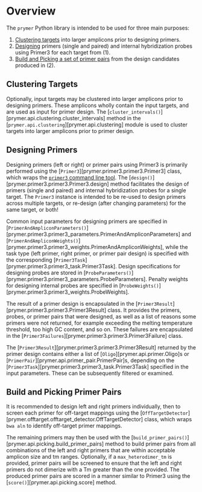 # Overview

The `prymer` Python library is intended to be used for three main purposes:

1. [Clustering targets](#clustering-targets) into larger amplicons prior to designing primers.
2. [Designing](#designing-primers) primers (single and paired) and internal hybridization probes using Primer3 for each target from (1).
3. [Build and Picking a set of primer pairs](#build-and-picking-primer-pairs) from the design candidates produced in (2).

## Clustering Targets

Optionally, input targets may be clustered into larger amplicons prior to designing primers.  These amplicons wholly 
contain the input targets, and are used as input for primer design.  The [`cluster_intervals()`][prymer.api.clustering.cluster_intervals] 
method in the [`prymer.api.clustering`][prymer.api.clustering] module is used to cluster targets into larger 
amplicons prior to primer design.

## Designing Primers

Designing primers (left or right) or primer pairs using Primer3 is primarily performed using the 
[`Primer3`][prymer.primer3.primer3.Primer3] class, which wraps the
[`primer3` command line tool](https://github.com/primer3-org/primer3).  The 
[`design()`][prymer.primer3.primer3.Primer3.design] method facilitates the design of primers (single and paired) and internal hybridization probes 
for a single target. The `Primer3` instance is intended to be re-used to design primers across multiple targets, or 
re-design (after changing parameters) for the same target, or both!

Common input parameters for designing primers are specified in [`PrimerAndAmpliconParameters()`][prymer.primer3.primer3_parameters.PrimerAndAmpliconParameters] and 
[`PrimerAndAmpliconWeights()`][prymer.primer3.primer3_weights.PrimerAndAmpliconWeights], while the task type (left primer,
right primer, or primer pair design) is specified with the corresponding 
[`Primer3Task`][prymer.primer3.primer3_task.Primer3Task]. 
Design specifications for designing probes are stored in [`ProbeParameters()`][prymer.primer3.primer3_parameters.ProbeParameters]. 
Penalty weights for designing internal probes are specified in [`ProbeWeights()`][prymer.primer3.primer3_weights.ProbeWeights].

The result of a primer design is encapsulated in the [`Primer3Result`][prymer.primer3.primer3.Primer3Result] class.  It
provides the primers, probes, or primer pairs that were designed, as well as a list of reasons some primers were not returned, 
for example exceeding the melting temperature threshold, too high GC content, and so on.  These failures are 
encapsulated in the [`Primer3Failures`][prymer.primer3.primer3.Primer3Failure] class.

The [`Primer3Result`][prymer.primer3.primer3.Primer3Result] returned by the primer design contains either a list of 
[`Oligo`][prymer.api.primer.Oligo]s or [`PrimerPair`][prymer.api.primer_pair.PrimerPair]s, depending on the 
[`Primer3Task`][prymer.primer3.primer3_task.Primer3Task] specified in the input parameters.
These can be subsequently filtered or examined.

## Build and Picking Primer Pairs

It is recommended to design left and right primers individually, then to screen each primer for off-target mappings
using the [`OffTargetDetector`][prymer.offtarget.offtarget_detector.OffTargetDetector] class, which wraps 
`bwa aln` to identify off-target primer mappings.  

The remaining primers may then be used with the 
[`build_primer_pairs()`][prymer.api.picking.build_primer_pairs] method to build primer pairs
from all combinations of the left and right primers that are within acceptable amplicon size and tm ranges.
Optionally, if a `max_heterodimer_tm` is provided, primer pairs will be screened to ensure that the left and right
primers do not dimerize with a Tm greater than the one provided.
The produced primer pairs are scored in a manner similar to Primer3 using the [`score()`][prymer.api.picking.score] method.